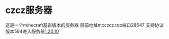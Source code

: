 # czcz服务器
这是一个minecraft基岩版本的服务器
目前地址mcczcz.top端口28547
支持协议版本594进入服务器[1.20.10](https://minecraft.fandom.com/zh/wiki/%E5%9F%BA%E5%B2%A9%E7%89%881.20.10)
